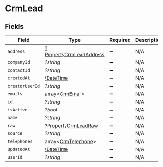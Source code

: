 # CrmLead


## Fields

| Field                                                                    | Type                                                                     | Required                                                                 | Description                                                              |
| ------------------------------------------------------------------------ | ------------------------------------------------------------------------ | ------------------------------------------------------------------------ | ------------------------------------------------------------------------ |
| `address`                                                                | [?PropertyCrmLeadAddress](../../models/shared/PropertyCrmLeadAddress.md) | :heavy_minus_sign:                                                       | N/A                                                                      |
| `companyId`                                                              | *?string*                                                                | :heavy_minus_sign:                                                       | N/A                                                                      |
| `contactId`                                                              | *?string*                                                                | :heavy_minus_sign:                                                       | N/A                                                                      |
| `createdAt`                                                              | [\DateTime](https://www.php.net/manual/en/class.datetime.php)            | :heavy_minus_sign:                                                       | N/A                                                                      |
| `creatorUserId`                                                          | *?string*                                                                | :heavy_minus_sign:                                                       | N/A                                                                      |
| `emails`                                                                 | array<[CrmEmail](../../models/shared/CrmEmail.md)>                       | :heavy_minus_sign:                                                       | N/A                                                                      |
| `id`                                                                     | *?string*                                                                | :heavy_minus_sign:                                                       | N/A                                                                      |
| `isActive`                                                               | *?bool*                                                                  | :heavy_minus_sign:                                                       | N/A                                                                      |
| `name`                                                                   | *?string*                                                                | :heavy_minus_sign:                                                       | N/A                                                                      |
| `raw`                                                                    | [?PropertyCrmLeadRaw](../../models/shared/PropertyCrmLeadRaw.md)         | :heavy_minus_sign:                                                       | N/A                                                                      |
| `source`                                                                 | *?string*                                                                | :heavy_minus_sign:                                                       | N/A                                                                      |
| `telephones`                                                             | array<[CrmTelephone](../../models/shared/CrmTelephone.md)>               | :heavy_minus_sign:                                                       | N/A                                                                      |
| `updatedAt`                                                              | [\DateTime](https://www.php.net/manual/en/class.datetime.php)            | :heavy_minus_sign:                                                       | N/A                                                                      |
| `userId`                                                                 | *?string*                                                                | :heavy_minus_sign:                                                       | N/A                                                                      |